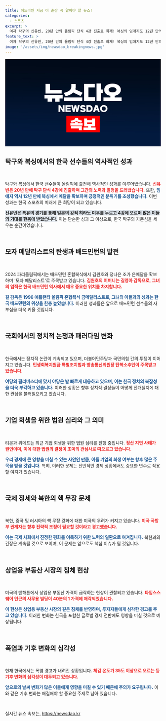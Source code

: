 ```yaml
---
title: 헤드라인 지금 이 순간 꼭 알아야 할 뉴스!
categories:
  - 스포츠
excerpt: >
  여자 탁구의 신유빈, 20년 만의 올림픽 단식 4강 진출로 화제! 복싱의 임애지도 12년 만의 메달 기대. 한국 스포츠의 전설들이 만들어가는 감동의 순간을 놓치지 마세요!
feature_text: >
  여자 탁구의 신유빈, 20년 만의 올림픽 단식 4강 진출로 화제! 복싱의 임애지도 12년 만의 메달 기대. 한국 스포츠의 전설들이 만들어가는 감동의 순간을 놓치지 마세요!
image: '/assets/img/newsdao_breakingnews.jpg'
---
```


<p><img src="/assets/img/newsdao_breakingnews.jpg" alt="implanttips 속보" /></p>

<h2 data-ke-size="size26">탁구와 복싱에서의 한국 선수들의 역사적인 성과</h2>

<p data-ke-size="size16">&nbsp;</p>

<p>탁구와 복싱에서 한국 선수들이 올림픽에 출전해 역사적인 성과를 이루어냈습니다. <b><span style="color: #ee2323;">신유빈은 20년 만에 탁구 단식 4강에 진출하며 그간의 노력과 열정을 드러냈습니다.</span></b> 또한, <b><span style="color: #1a5490;">임애지 역시 12년 만에 복싱에서 메달을 확보하며 긍정적인 분위기를 조성했습니다.</span></b> 이번 성과는 한국 스포츠의 미래에 큰 희망이 되고 있습니다. </p>

<p><b><span style="background-color: #21538527;">신유빈은 특유의 경기를 통해 일본의 강적 히라노 미우를 누르고 4강에 오르며 많은 이들의 기대를 한몸에 받았습니다.</span></b> 이는 단순한 성과 그 이상으로, 한국 탁구의 자존심을 세우는 순간이었습니다.</p>

<p data-ke-size="size16">&nbsp;</p>

<h2 data-ke-size="size26">모자 메달리스트의 탄생과 배드민턴의 발전</h2>

<p data-ke-size="size16">&nbsp;</p>

<p>2024 파리올림픽에서는 배드민턴 혼합복식에서 김원호와 정나은 조가 은메달을 확보하며 '모자 메달리스트'로 주목받고 있습니다. <b><span style="color: #ee2323;">김원호의 어머니는 길영아 감독으로, 그녀의 업적은 한국 배드민턴 역사에서 매우 중요한 위치를 차지합니다.</span></b> </p>

<p><b><span style="color: #1a5490;">길 감독은 1996 애틀랜타 올림픽 혼합복식 금메달리스트로, 그녀의 아들과의 성과는 한국 배드민턴의 위상을 한층 높였습니다.</span></b> 이러한 성과들은 앞으로 배드민턴 선수들의 자부심을 더욱 키울 것입니다.</p>

<p data-ke-size="size16">&nbsp;</p>

<h2 data-ke-size="size26">국회에서의 정치적 논쟁과 패러다임 변화</h2>

<p data-ke-size="size16">&nbsp;</p>

<p>한국에서는 정치적 논란이 계속되고 있으며, 더불어민주당과 국민의힘 간의 투쟁이 이어지고 있습니다. <b><span style="color: #ee2323;">민생회복지원금 특별조치법과 방송통신위원장 탄핵소추안이 주목받고 있습니다.</span></b></p>

<p><b><span style="color: #1a5490;">여당의 필리버스터에 맞서 야당은 발 빠르게 대응하고 있으며, 이는 한국 정치의 복잡성을 더욱 부각하고 있습니다.</span></b> 이러한 상황은 향후 정치적 결정들이 어떻게 전개될지에 대한 관심을 불러일으키고 있습니다.</p>

<p data-ke-size="size16">&nbsp;</p>

<h2 data-ke-size="size26">기업 회생을 위한 법원 심리와 그 의미</h2>

<p data-ke-size="size16">&nbsp;</p>

<p>티몬과 위메프는 최근 기업 회생을 위한 법원 심리를 진행 중입니다. <b><span style="color: #ee2323;">정산 지연 사태가 원인이며, 이에 대한 법원의 결정이 초미의 관심사로 떠오르고 있습니다.</span></b></p>

<p><b><span style="color: #1a5490;">우리 경제에 큰 영향을 미칠 수 있는 사안인 만큼, 이들 기업의 회생 여부는 향후 많은 주목을 받을 것입니다.</span></b> 특히, 이러한 문제는 전반적인 경제 상황에서도 중요한 변수로 작용할 여지가 있습니다.</p>

<p data-ke-size="size16">&nbsp;</p>

<h2 data-ke-size="size26">국제 정세와 북한의 핵 무장 문제</h2>

<p data-ke-size="size16">&nbsp;</p>

<p>북한, 중국 및 러시아의 핵 무장 강화에 대한 미국의 우려가 커지고 있습니다. <b><span style="color: #ee2323;">미국 국방부 관계자는 향후 전략적 조정이 필요할 것이라고 경고했습니다.</span></b></p>

<p><b><span style="color: #1a5490;">이는 국제 사회에서 진정한 평화를 이룩하기 위한 노력의 일환으로 여겨집니다.</span></b> 북한과의 긴장은 계속될 것으로 보이며, 이 문제는 앞으로도 핵심 이슈가 될 것입니다.</p>

<p data-ke-size="size16">&nbsp;</p>

<h2 data-ke-size="size26">상업용 부동산 시장의 침체 현상</h2>

<p data-ke-size="size16">&nbsp;</p>

<p>미국의 맨해튼에서 상업용 부동산 가격이 급락하는 현상이 관찰되고 있습니다. <b><span style="color: #ee2323;">타임스스퀘어 인근의 사무용 빌딩이 40분의 1 가격에 매각되었습니다.</span></b></p>

<p><b><span style="color: #1a5490;">이 현상은 상업용 부동산 시장의 깊은 침체를 반영하며, 투자자들에게 심각한 경고를 주고 있습니다.</span></b> 이러한 변화는 한국을 포함한 글로벌 경제 전반에도 영향을 미칠 것으로 예상됩니다.</p>

<p data-ke-size="size16">&nbsp;</p>

<h2 data-ke-size="size26">폭염과 기후 변화의 심각성</h2>

<p data-ke-size="size16">&nbsp;</p>

<p>현재 한국에서는 폭염 경고가 내려진 상황입니다. <b><span style="color: #ee2323;">체감 온도가 35도 이상으로 오르는 등 기후 변화의 심각성이 대두되고 있습니다.</span></b></p>

<p><b><span style="color: #1a5490;">앞으로의 날씨 변화가 많은 이들에게 영향을 미칠 수 있기 때문에 주의가 요구됩니다.</span></b> 이와 같은 기후 변화는 해결해야 할 중요한 주제로 남아 있습니다.</p>

<p data-ke-size="size16">&nbsp;</p>
실시간 뉴스 속보는, <a href="https://newsdao.kr" rel="dofollow">https://newsdao.kr</a>


